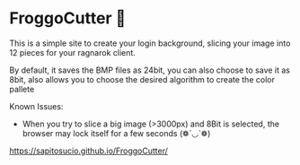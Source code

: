 # FroggoCutter 🐸

This is a simple site to create your login background, slicing your image into 12 pieces for your ragnarok client. 

By default, it saves the BMP files as 24bit,
you can also choose to save it as 8bit, also allows you
to choose the desired algorithm to create the color pallete


Known Issues:

- When you try to slice a big image (>3000px) and 8Bit is selected, the browser may lock itself for a few seconds (❁´◡`❁)

https://sapitosucio.github.io/FroggoCutter/
